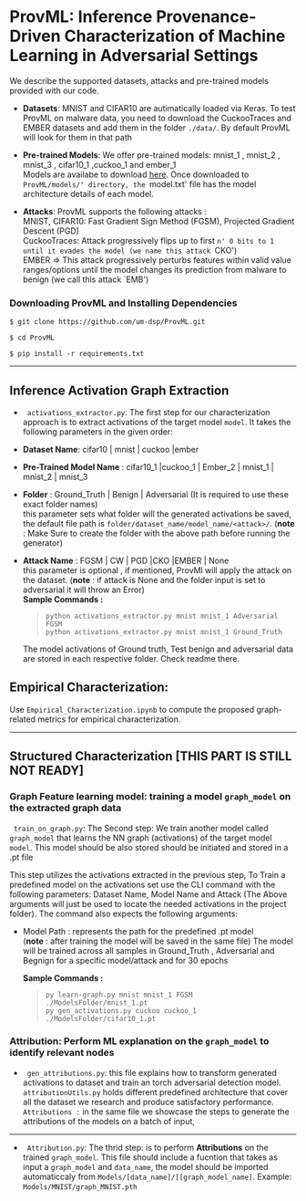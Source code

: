 # ProvML: Inference Provenance-Driven Characterization of Machine Learning in Adversarial Settings

We describe the supported datasets, attacks and pre-trained models provided with our code. <br />

- **Datasets**: MNIST and CIFAR10 are autimatically loaded via Keras. To test ProvML on malware data, you need to download the CuckooTraces and EMBER datasets and add them in the folder `./data/`. By default ProvML will look for them in that path<br />

- **Pre-trained Models**: We offer pre-trained models: mnist_1 , mnist_2 , mnist_3 , cifar10_1 ,cuckoo_1 and ember_1 <br />
  Models are availabe to download [here](https://drive.google.com/drive/folders/1a0kdq4waz8SXU9gThsUmKsR0YTSuaEWO?usp=share_link). Once downloaded to `ProvML/models/' directory, the `model.txt' file has the model architecture details  of each model.
- **Attacks**: ProvML supports the following attacks : <br />
  MNIST, CIFAR10: Fast Gradient Sign Method (FGSM), Projected Gradient Descent (PGD) <br />
  CuckooTraces: Attack progressively flips up to first `n' 0 bits to 1 until it evades the model (we name this attack `CKO') <br />
  EMBER => This attack progressively perturbs features within valid value ranges/options until the model changes its prediction from malware to benign (we call this attack `EMB') <br />


### Downloading ProvML and Installing Dependencies 
```$ git clone https://github.com/um-dsp/ProvML.git ```

```$ cd ProvML ```

```$ pip install -r requirements.txt ```
***

## Inference Activation Graph Extraction

- ` activations_extractor.py`: The first step for our characterization approach is to extract activations of the target model `model`. It takes the following parameters in the given order:

- **Dataset Name**: cifar10 | mnist | cuckoo |ember <br />
- **Pre-Trained Model Name** : cifar10_1 |cuckoo_1 | Ember_2 | mnist_1 | mnist_2 | mnist_3 <br />
- **Folder** : Ground_Truth | Benign | Adversarial (It is required to use these exact folder names) <br />
  this parameter sets what folder will the generated activations be saved, the default file path is
  `folder/dataset_name/model_name/<attack>/`.
  (**note** : Make Sure to create the folder with the above path before running the generator)
- **Attack Name** : FGSM | CW | PGD |CKO |EMBER | None <br />
  this parameter is optional , if mentioned, ProvMl will apply the attack on the dataset.
  (**note** : if attack is None and the folder input is set to adversarial it will throw an Error) <br />
  **Sample Commands :** <br />
  > `python activations_extractor.py mnist mnist_1 Adversarial FGSM` <br /> `python activations_extractor.py mnist mnist_1 Ground_Truth  ` <br />
  
  The model activations of Ground truth, Test benign and adversarial data are stored in each respective folder. Check readme there. 


## Empirical Characterization:
 
 Use `Empirical_Characterization.ipynb` to compute the proposed graph-related metrics for empirical characterization.

---
## Structured Characterization [THIS PART IS STILL NOT READY]

### Graph Feature learning model: training a model `graph_model` on the extracted graph data

` train_on_graph.py`: The Second step: We train another model called `graph_model` that learns the NN graph (activations) of the target model `model`. This model should be also stored should be initiated and stored in a .pt file <br />

This step utilizes the activations extracted in the previous step, To Train a predefined model on the activations set use the CLI command with the following parameters: Dataset Name, Model Name and Attack
  (The Above arguments will just be used to locate the needed activations in the project folder).
  The command also expects the following arguments: <br />
- Model Path : represents the path for the predefined .pt model <br/>
  (**note** : after training the model will be saved in the same file)
  The model will be trained across all samples in Ground_Truth , Adversarial and Begnign for a specific model/attack and for 30 epochs

  **Sample Commands :** <br />

  > `py learn-graph.py mnist mnist_1 FGSM ./ModelsFolder/mnist_1.pt` <br /> `py gen_activations.py cuckoo cuckoo_1 ./ModelsFolder/cifar10_1.pt  ` <br />


### Attribution: Perform ML explanation on the `graph_model` to identify relevant nodes

- ` gen_attributions.py`: this file explains how to transform generated activations to dataset and train an torch adversarial detection model. ` attributionUtils.py` holds different predefined architecture that cover all the dataset we research and produce satisfactory performance.
  ` Attributions :` in the same file we showcase the steps to generate the attributions of the models on a batch of input,
  
 --- 
  
  - ` Attribution.py`: The thrid step: is to perform **Attributions** on the trained `graph_model`. This file should include a fucntion that takes as input a `graph_model` and `data_name`, the model should be imported automaticcaly from `Models/[data_name]/[[graph_model_name]`. Example: `Models/MNIST/graph_MNIST.pth`

